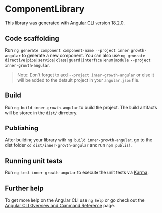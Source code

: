 # ComponentLibrary

This library was generated with [Angular CLI](https://github.com/angular/angular-cli) version 18.2.0.

## Code scaffolding

Run `ng generate component component-name --project inner-growth-angular` to generate a new component. You can also use `ng generate directive|pipe|service|class|guard|interface|enum|module --project inner-growth-angular`.

> Note: Don't forget to add `--project inner-growth-angular` or else it will be added to the default project in your `angular.json` file.

## Build

Run `ng build inner-growth-angular` to build the project. The build artifacts will be stored in the `dist/` directory.

## Publishing

After building your library with `ng build inner-growth-angular`, go to the dist folder `cd dist/inner-growth-angular` and run `npm publish`.

## Running unit tests

Run `ng test inner-growth-angular` to execute the unit tests via [Karma](https://karma-runner.github.io).

## Further help

To get more help on the Angular CLI use `ng help` or go check out the [Angular CLI Overview and Command Reference](https://angular.dev/tools/cli) page.
